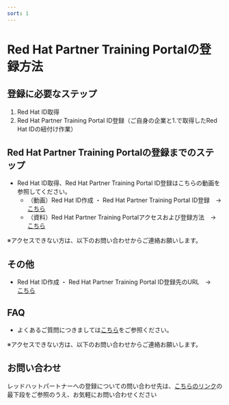 ```yaml
---
sort: 1
---
```


# Red Hat Partner Training Portalの登録方法

## 登録に必要なステップ

1. Red Hat ID取得
2. Red Hat Partner Training Portal ID登録（ご自身の企業と1.で取得したRed Hat IDの紐付け作業）


## Red Hat Partner Training Portalの登録までのステップ
- Red Hat ID取得、Red Hat Partner Training Portal ID登録はこちらの動画を参照してください。
    - （動画）Red Hat ID作成 ・ Red Hat Partner Training Portal ID登録　→　[こちら](https://youtu.be/gUrKMyhHgnY)
    - （資料）Red Hat Partner Training Portalアクセスおよび登録方法　→　[こちら](https://redhat.highspot.com/items/618073b93c44df77851bf441?lfrm=irel.0#1)　

※アクセスできない方は、以下のお問い合わせからご連絡お願いします。

## その他
- Red Hat ID作成 ・ Red Hat Partner Training Portal ID登録先のURL　→　[こちら](https://connect.redhat.com/)

## FAQ
- よくあるご質問につきましては[こちら](https://redhat-partner.highspot.com/items/5d42e186429d7b3c36e2b458?lfrm=srp.0)をご参照ください。

※アクセスできない方は、以下のお問い合わせからご連絡お願いします。

## お問い合わせ
レッドハットパートナーへの登録についての問い合わせ先は、[こちらのリンク](https://www.redhat.com/ja/global/japan/partners)の最下段をご参照のうえ、お気軽にお問い合わせください


